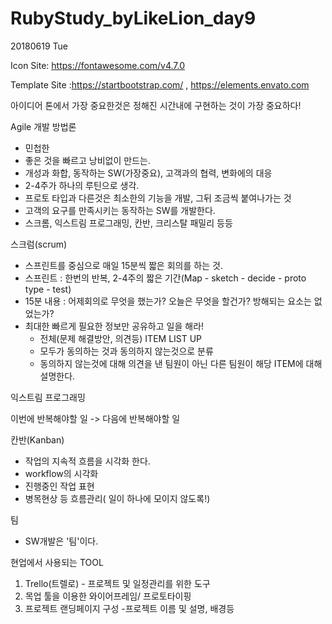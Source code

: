 # RubyStudy_byLikeLion_day9

20180619 Tue

Icon Site: https://fontawesome.com/v4.7.0

Template Site :https://startbootstrap.com/ , https://elements.envato.com



아이디어 톤에서 가장 중요한것은 정해진 시간내에 구현하는 것이 가장 중요하다!



Agile 개발 방법론

- 민첩한
- 좋은 것을 빠르고 낭비없이 만드는.
- 개성과 화합, 동작하는 SW(가장중요), 고객과의 협력, 변화에의 대응
- 2-4주가 하나의 루틴으로 생각.
- 프로토 타입과 다른것은 최소한의 기능을 개발, 그뒤 조금씩 붙여나가는 것
- 고객의 요구를 만족시키는 동작하는 SW를 개발한다.
- 스크롬, 익스트림 프로그래밍, 칸반, 크리스탈 패밀리 등등

스크럼(scrum)

- 스프린트를 중심으로 매일 15분씩 짧은 회의를 하는 것.
- 스프린트 : 한번의 반복, 2-4주의 짧은 기간(Map - sketch - decide - proto type - test)
- 15분 내용 : 어제회의로 무엇을 했는가? 오늘은 무엇을 할건가? 방해되는 요소는 없었는가?
- 최대한 빠르게 필요한 정보만 공유하고 일을 해라!
  - 전체(문제 해결방안, 의견등) ITEM LIST UP 
  - 모두가 동의하는 것과 동의하지 않는것으로 분류
  - 동의하지 않는것에 대해 의견을 낸 팀원이 아닌 다른 팀원이 해당 ITEM에 대해 설명한다.

익스트림 프로그래밍

이번에 반복해야할 일 -> 다음에 반복해야할 일

칸반(Kanban)

- 작업의 지속적 흐름을 시각화 한다.
- workflow의 시각화
- 진행중인 작업 표현
- 병목현상 등 흐름관리( 일이 하나에 모이지 않도록!)

팀

- SW개발은 '팀'이다.

현업에서 사용되는 TOOL

1. Trello(트렐로) - 프로젝트 및 일정관리를 위한 도구
2. 목업 툴을 이용한 와이어프레임/ 프로토타이핑
3. 프로젝트 랜딩페이지 구성 -프로젝트 이름 및 설명, 배경등


